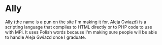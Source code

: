 # Ally
Ally (the name is a pun on the site I'm making it for, Aleja Gwiazd) is a scripting language that compiles to HTML directly or to PHP code to use with MPi. It uses Polish words because I'm making sure people will be able to handle Aleja Gwiazd once I graduate.

